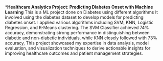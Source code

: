 *****Healthcare Analytics Project: Predicting Diabetes Onset with Machine Learning****
This is a ML project done on Diabetes using different algorithms
 It involved using the diabetes dataset to develop models for predicting diabetes onset. I applied various algorithms including SVM, KNN, Logistic Regression, and K-Means clustering. The SVM Classifier achieved 74% accuracy, demonstrating strong performance in distinguishing between diabetic and non-diabetic individuals, while KNN closely followed with 73% accuracy, This project showcased my expertise in data analysis, model evaluation, and visualization techniques to derive actionable insights for improving healthcare outcomes and patient management strategies.
